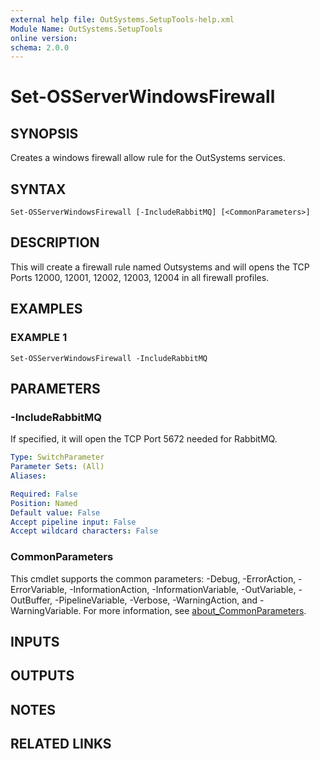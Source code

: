 ```yaml
---
external help file: OutSystems.SetupTools-help.xml
Module Name: OutSystems.SetupTools
online version:
schema: 2.0.0
---
```


# Set-OSServerWindowsFirewall

## SYNOPSIS
Creates a windows firewall allow rule for the OutSystems services.

## SYNTAX

```
Set-OSServerWindowsFirewall [-IncludeRabbitMQ] [<CommonParameters>]
```

## DESCRIPTION
This will create a firewall rule named Outsystems and will opens the TCP Ports 12000, 12001, 12002, 12003, 12004 in all firewall profiles.

## EXAMPLES

### EXAMPLE 1
```
Set-OSServerWindowsFirewall -IncludeRabbitMQ
```

## PARAMETERS

### -IncludeRabbitMQ
If specified, it will open the TCP Port 5672 needed for RabbitMQ.

```yaml
Type: SwitchParameter
Parameter Sets: (All)
Aliases:

Required: False
Position: Named
Default value: False
Accept pipeline input: False
Accept wildcard characters: False
```

### CommonParameters
This cmdlet supports the common parameters: -Debug, -ErrorAction, -ErrorVariable, -InformationAction, -InformationVariable, -OutVariable, -OutBuffer, -PipelineVariable, -Verbose, -WarningAction, and -WarningVariable. For more information, see [about_CommonParameters](http://go.microsoft.com/fwlink/?LinkID=113216).

## INPUTS

## OUTPUTS

## NOTES

## RELATED LINKS

